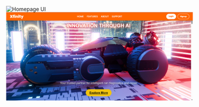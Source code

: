 ![Homepage UI](assets/images/home.png)  
![AI Damage Detection](assets/images/Screenshot%202025-06-10%20212327.png)  
